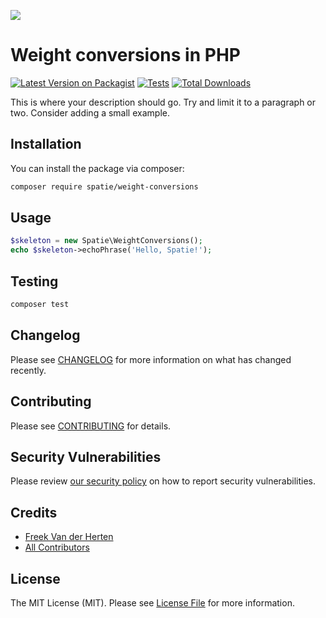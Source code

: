 
[<img src="https://github-ads.s3.eu-central-1.amazonaws.com/support-ukraine.svg?t=1" />](https://supportukrainenow.org)

# Weight conversions in PHP

[![Latest Version on Packagist](https://img.shields.io/packagist/v/spatie/weight-conversions.svg?style=flat-square)](https://packagist.org/packages/spatie/weight-conversions)
[![Tests](https://github.com/spatie/weight-conversions/actions/workflows/run-tests.yml/badge.svg?branch=main)](https://github.com/spatie/weight-conversions/actions/workflows/run-tests.yml)
[![Total Downloads](https://img.shields.io/packagist/dt/spatie/weight-conversions.svg?style=flat-square)](https://packagist.org/packages/spatie/weight-conversions)

This is where your description should go. Try and limit it to a paragraph or two. Consider adding a small example.

## Installation

You can install the package via composer:

```bash
composer require spatie/weight-conversions
```

## Usage

```php
$skeleton = new Spatie\WeightConversions();
echo $skeleton->echoPhrase('Hello, Spatie!');
```

## Testing

```bash
composer test
```

## Changelog

Please see [CHANGELOG](CHANGELOG.md) for more information on what has changed recently.

## Contributing

Please see [CONTRIBUTING](https://github.com/spatie/.github/blob/main/CONTRIBUTING.md) for details.

## Security Vulnerabilities

Please review [our security policy](../../security/policy) on how to report security vulnerabilities.

## Credits

- [Freek Van der Herten](https://github.com/freekmurze)
- [All Contributors](../../contributors)

## License

The MIT License (MIT). Please see [License File](LICENSE.md) for more information.
